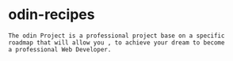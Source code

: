 # odin-recipes
    The odin Project is a professional project base on a specific
    roadmap that will allow you , to achieve your dream to become
    a professional Web Developer. 